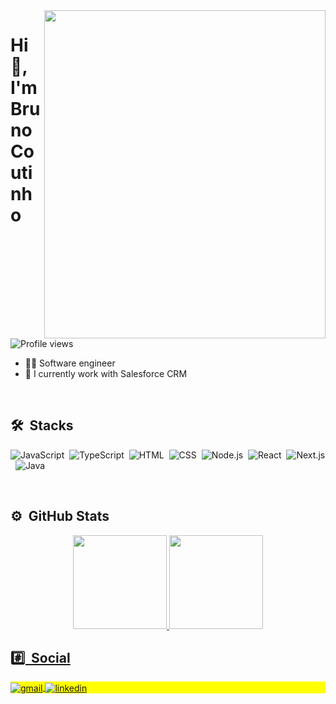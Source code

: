 <!--
- 🌱 Estou atualmente me aprofundando em front-end e back-end.
-->
<img align="right" height="525em" width="450em" src="https://i.pinimg.com/originals/c6/3c/ae/c63cae1344766f14d9d184e5aafed065.gif"/>
<h1 align="left">Hi 👋, I'm Bruno Coutinho</h1>
<p align="left"> <img src="https://komarev.com/ghpvc/?username=brunocout&color=6100ff&style=for-the-badge" alt="Profile views" /> </p>

- 👨‍💻 Software engineer
- 🔭 I currently work with Salesforce CRM

<br>

## 🛠 &nbsp;Stacks
 
![JavaScript](https://img.shields.io/badge/JavaScript-323330?style=for-the-badge&logo=javascript&logoColor=white&color=6100ff)&nbsp;
![TypeScript](https://img.shields.io/badge/TypeScript-323330?style=for-the-badge&logo=Typescript&logoColor=white&color=6100ff)&nbsp;
![HTML]( 	https://img.shields.io/badge/HTML5-E34F26?style=for-the-badge&logo=html5&logoColor=white&color=6100ff)&nbsp;
![CSS](https://img.shields.io/badge/CSS3-1572B6?style=for-the-badge&logo=css3&logoColor=white&color=6100ff)&nbsp;
![Node.js](https://img.shields.io/badge/Node.js-43853D?style=for-the-badge&logo=node.js&logoColor=white&color=6100ff)&nbsp;
![React](https://img.shields.io/badge/React-20232A?style=for-the-badge&logo=react&logoColor=white&color=6100ff)&nbsp;
![Next.js](https://img.shields.io/badge/next.js-000000?style=for-the-badge&logo=nextdotjs&logoColor=white&color=6100ff)&nbsp;
![Java](https://img.shields.io/badge/Java-ED8B00?style=for-the-badge&logo=java&logoColor=white&color=6100ff)&nbsp;

<br>

## ⚙️ &nbsp;GitHub Stats

<div align="center">
 <a href="https://github.com/brunocout">
 <img height="150em" src="https://github-readme-stats.vercel.app/api?username=brunocout&show_icons=true&theme=radical&include_all_commits=true&count_private=true"/>
 <img height="150em" src="https://github-readme-stats.vercel.app/api/top-langs/?username=brunocout&layout=compact&langs_count=7&theme=radical"/>
</div>


## #️⃣ &nbsp;Social
 
<p align="left" style="background:yellow">
  <a href="mailto:iambrunocout@gmail.com" target="_blank">
   <img align="center" src="https://img.shields.io/badge/iambrunocout-D14836?style=for-the-badge&logo=gmail&logoColor=white&color=6100ff" alt="gmail">
  </a>
  <a href="https://linkedin.com/in/brunocout" target="_blank">
   <img align="center" src="https://img.shields.io/badge/brunocout-0077B5?style=for-the-badge&logo=linkedin&logoColor=white&color=6100ff" alt="linkedin"/>
  </a>
</p>
